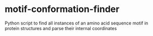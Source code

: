 # motif-conformation-finder
Python script to find all instances of an amino acid sequence motif in protein structures and parse their internal coordinates
